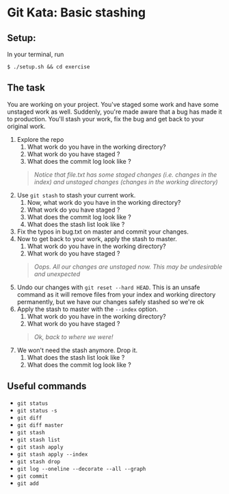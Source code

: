 # Git Kata: Basic stashing 

## Setup:

In your terminal, run
```
$ ./setup.sh && cd exercise
```

## The task

You are working on your project. You've staged some work and have some unstaged work as well.
Suddenly, you're made aware that a bug has made it to production. You'll stash your work, fix the bug and get back to your original work.

1. Explore the repo
   1. What work do you have in the working directory? 
   1. What work do you have staged ?  
   1. What does the commit log look like ?  
   >*Notice that file.txt has some staged changes (i.e. changes in the index) and unstaged changes (changes in the working directory)* 
1. Use `git stash` to stash your current work.
   1. Now, what work do you have in the working directory? 
   1. What work do you have staged ?
   1. What does the commit log look like ?
   1. What does the stash list look like ?
1. Fix the typos in bug.txt on master and commit your changes.
1. Now to get back to your work, apply the stash to master.
   1. What work do you have in the working directory? 
   1. What work do you have staged ?
   >*Oops. All our changes are unstaged now. This may be undesirable and unexpected*
1. Undo our changes with `git reset --hard HEAD`. This is an unsafe command as it will remove files from your index and working directory permanently, but we have our changes safely stashed so we're ok
1. Apply the stash to master with the `--index` option.
   1. What work do you have in the working directory? 
   1. What work do you have staged ?
   >*Ok, back to where we were!*
1. We won't need the stash anymore. Drop it.
   1. What does the stash list look like ?
   1. What does the commit log look like ?  



## Useful commands

- `git status`
- `git status -s`
- `git diff`
- `git diff master`
- `git stash`
- `git stash list`
- `git stash apply`
- `git stash apply --index`
- `git stash drop`
- `git log --oneline --decorate --all --graph`
- `git commit`
- `git add`
